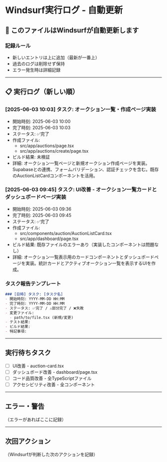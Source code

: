 # Windsurf実行ログ - 自動更新

## 📝 このファイルはWindsurfが自動更新します

### 記録ルール

- 新しいエントリは上に追加（最新が一番上）
- 過去のログは削除せず保持
- エラー発生時は詳細記録

---

## 📋 実行ログ（新しい順）

<!-- 新しいエントリはここに追加 -->

### [2025-06-03 10:03] タスク: オークション一覧・作成ページ実装

- 開始時刻: 2025-06-03 10:00
- 完了時刻: 2025-06-03 10:03
- ステータス: ✅完了
- 作成ファイル:  
  - src/app/auctions/page.tsx
  - src/app/auctions/create/page.tsx
- ビルド結果: 未検証
- 詳細: オークション一覧ページと新規オークション作成ページを実装。Supabaseとの連携、フォームバリデーション、認証チェックを含む。既存のAuctionListCardコンポーネントを活用。

### [2025-06-03 09:45] タスク: UI改善 - オークション一覧カードとダッシュボードページ実装

- 開始時刻: 2025-06-03 09:36
- 完了時刻: 2025-06-03 09:45
- ステータス: ✅完了
- 作成ファイル:  
  - src/components/auction/AuctionListCard.tsx
  - src/app/dashboard/page.tsx
- ビルド結果: 既存ファイルのエラーあり（実装したコンポーネントは問題なし）
- 詳細: オークション一覧表示用のカードコンポーネントとダッシュボードページを実装。統計カードとアクティブオークション一覧を表示するUIを作成。

### タスク報告テンプレート

```markdown
### [日時] タスク: [タスク名]
- 開始時刻: YYYY-MM-DD HH:MM
- 完了時刻: YYYY-MM-DD HH:MM
- ステータス: ✅完了 / ⚠️部分完了 / ❌失敗
- 変更ファイル:
  - path/to/file.tsx (新規/変更)
- テスト結果: 
- ビルド結果: 
- 特記事項: 
```

---

## 実行待ちタスク

- [ ] UI改善 - auction-card.tsx
- [ ] ダッシュボード改善 - dashboard/page.tsx
- [ ] コード品質改善 - 全TypeScriptファイル
- [ ] アクセシビリティ改善 - 全コンポーネント

---

## エラー・警告

（エラーがあればここに記録）

---

## 次回アクション
（Windsurfが判断した次のアクションを記録）
